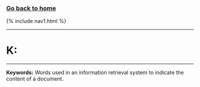 ### **[Go back to home](https://ironrico.github.io/TestGlossary/)**

{% include nav1.html %}
___

# **K:** 
___


**Keywords:**
Words used in an information retrieval system to indicate the content of a document. 
